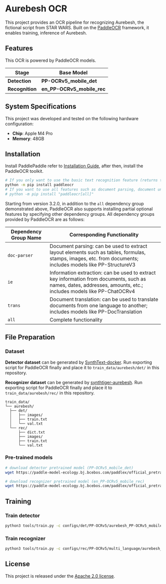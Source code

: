 # Aurebesh OCR

This project provides an OCR pipeline for recognizing Aurebesh, the fictional script from STAR WARS. Built on the [PaddleOCR](https://github.com/PaddlePaddle/PaddleOCR) framework, it enables training, inference of Aurebesh.

## Features

This OCR is powered by PaddleOCR models.

| Stage | Base Model |
|---|---|
| **Detection** | **PP-OCRv5_mobile_det** |
| **Recognition** | **en_PP-OCRv5_mobile_rec** |

## System Specifications

This project was developed and tested on the following hardware configuration:

- **Chip**: Apple M4 Pro
- **Memory**: 48GB

## Installation

Install PaddlePaddle refer to [Installation Guide](https://www.paddlepaddle.org.cn/en/install/quick?docurl=/documentation/docs/en/develop/install/pip/linux-pip_en.html), after then, install the PaddleOCR toolkit.

```bash
# If you only want to use the basic text recognition feature (returns text position coordinates and content), including the PP-OCR series
python -m pip install paddleocr
# If you want to use all features such as document parsing, document understanding, document translation, key information extraction, etc.
# python -m pip install "paddleocr[all]"
```

Starting from version 3.2.0, in addition to the `all` dependency group demonstrated above, PaddleOCR also supports installing partial optional features by specifying other dependency groups. All dependency groups provided by PaddleOCR are as follows:

| Dependency Group Name | Corresponding Functionality |
| - | - |
| `doc-parser` | Document parsing: can be used to extract layout elements such as tables, formulas, stamps, images, etc. from documents; includes models like PP-StructureV3 |
| `ie` | Information extraction: can be used to extract key information from documents, such as names, dates, addresses, amounts, etc.; includes models like PP-ChatOCRv4 |
| `trans` | Document translation: can be used to translate documents from one language to another; includes models like PP-DocTranslation |
| `all` | Complete functionality |

## File Preparation

### Dataset

**Detector dataset** can be generated by [SynthText-docker](https://github.com/ShimeiYago/SynthText-docker). Run exporting script for PaddleOCR finally and place it to `train_data/aurebesh/det/` in this repository.

**Recognizer dataset** can be generated by [synthtiger-aurebesh](https://github.com/ShimeiYago/synthtiger-aurebesh). Run exporting script for PaddleOCR finally and place it to `train_data/aurebesh/rec/` in this repository.

```
train_data/
└── aurebesh/
  ├── det/
  │   ├── images/
  │   ├── train.txt
  │   └── val.txt
  └── rec/
      ├── dict.txt
      ├── images/
      ├── train.txt
      └── val.txt
```

### Pre-trained models

```bash
# download detector pretrained model (PP-OCRv5_mobile_det)
wget https://paddle-model-ecology.bj.bcebos.com/paddlex/official_pretrained_model/PP-OCRv5_mobile_det_pretrained.pdparams -P pretrained_models/

# download recognizer pretrained model (en_PP-OCRv5_mobile_rec)
wget https://paddle-model-ecology.bj.bcebos.com/paddlex/official_pretrained_model/en_PP-OCRv5_mobile_rec_pretrained.pdparams -P pretrained_models/
```

## Training

### Train detector

```bash
python3 tools/train.py -c configs/det/PP-OCRv5/aurebesh_PP-OCRv5_mobile_det.yml -o Global.use_gpu=false
```

### Train recognizer

```bash
python3 tools/train.py -c configs/rec/PP-OCRv5/multi_language/aurebesh_PP-OCRv5_mobile_rec.yaml -o Global.use_gpu=false
```

## License
This project is released under the [Apache 2.0 license](LICENSE).
